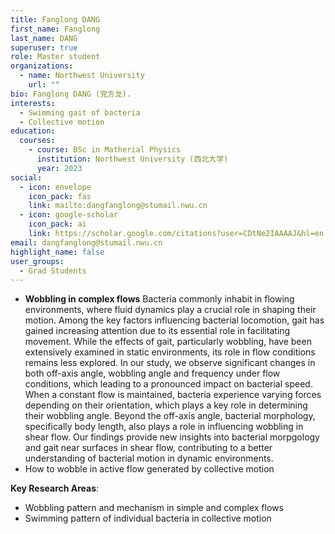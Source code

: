 ```yaml
---
title: Fanglong DANG
first_name: Fanglong
last_name: DANG
superuser: true
role: Master student
organizations:
  - name: Northwest University
    url: ""
bio: Fanglong DANG (党方龙).
interests:
  - Swimming gait of bacteria
  - Collective motion
education:
  courses:
    - course: BSc in Matherial Physics
      institution: Northwest University (西北大学)
      year: 2023
social:
  - icon: envelope
    icon_pack: fas
    link: mailto:dangfanglong@stumail.nwu.cn
  - icon: google-scholar
    icon_pack: ai
    link: https://scholar.google.com/citations?user=CDtNe2IAAAAJ&hl=en
email: dangfanglong@stumail.nwu.cn
highlight_name: false
user_groups:
  - Grad Students
---
```

- **Wobbling in complex flows**
Bacteria commonly inhabit in flowing environments, where fluid dynamics play a crucial role in shaping their motion. Among the key factors influencing bacterial locomotion, gait has gained increasing attention due to its essential role in facilitating movement. While the effects of gait, particularly wobbling, have been extensively examined in static environments, its role in flow conditions remains less explored. In our study, we observe significant changes in both off-axis angle, wobbling angle and frequency under flow conditions, which leading to a pronounced impact on bacterial speed. When a constant flow is maintained, bacteria experience varying forces depending on their orientation, which plays a key role in determining their wobbling angle. Beyond the off-axis angle, bacterial morphology, specifically body length, also plays a role in influencing wobbling in shear flow. Our findings provide new insights into bacterial morpgology and gait near surfaces in shear flow, contributing to a better understanding of bacterial motion in dynamic environments.
- How to wobble in active flow generated by collective motion



**Key Research Areas**:  
- Wobbling pattern and mechanism in simple and complex flows  
- Swimming pattern of individual bacteria in collective motion